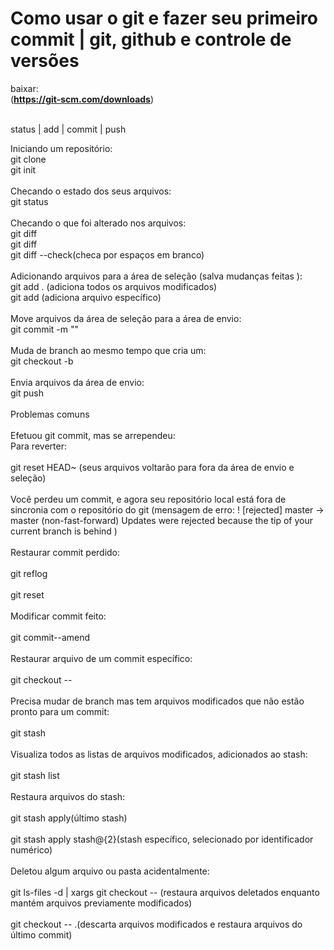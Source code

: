 # Como usar o git e fazer seu primeiro commit | git, github e controle de versões
 baixar:<br>
(**https://git-scm.com/downloads**)

<br>
status | add | commit | push
<br>

Iniciando um repositório:
<br>
git clone
<br>
git init
<br><br>
Checando o estado dos seus arquivos:
<br>
git status
<br><br>
Checando o que foi alterado nos arquivos:
<br>
git diff
<br>
git diff <arquivo>
<br>
git diff --check(checa por espaços em branco)
<br><br>
Adicionando arquivos para a área de seleção (salva mudanças feitas ):
<br>
git add . (adiciona todos os arquivos modificados)
<br>
git add <arquivo> (adiciona arquivo específico)
<br><br>
Move arquivos da área de seleção para a área de envio:
<br>
git commit -m "<mensagem>"
<br><br>
Muda de branch ao mesmo tempo que cria um:
<br>
git checkout -b <nome-do-branch>
<br><br>
Envia arquivos da área de envio:
<br>
git push
<br><br>
Problemas comuns
<br><br>
Efetuou git commit, mas se arrependeu:
<br>
Para reverter:
<br><br>
git reset HEAD~ (seus arquivos voltarão para fora da área de envio e seleção)
<br><br>
Você perdeu um commit, e agora seu repositório local está fora de sincronia com o repositório do git (mensagem de erro: ! [rejected] master -> master (non-fast-forward) Updates were rejected because the tip of your current branch is behind )
<br><br>
Restaurar commit perdido:
<br><br>
git reflog
<br><br>
git reset <commit-sha>
<br><br>
Modificar commit feito:
<br><br>
git commit--amend
<br><br>
Restaurar arquivo de um commit específico:
<br><br>
git checkout <commit-sha> -- <arquivo>
<br><br>
Precisa mudar de branch mas tem arquivos modificados que não estão pronto para um commit:
<br><br>
git stash
<br><br>
Visualiza todos as listas de arquivos modificados, adicionados ao stash:
<br><br>
git stash list
<br><br>
Restaura arquivos do stash:
<br><br>
git stash apply(último stash)
<br><br>
git stash apply stash@{2}(stash específico, selecionado por identificador numérico)
<br><br>
Deletou algum arquivo ou pasta acidentalmente:
<br><br>
git ls-files -d | xargs git checkout -- (restaura arquivos deletados enquanto mantém arquivos previamente modificados)
<br><br>
git checkout -- .(descarta arquivos modificados e restaura arquivos do último commit)
<br>
